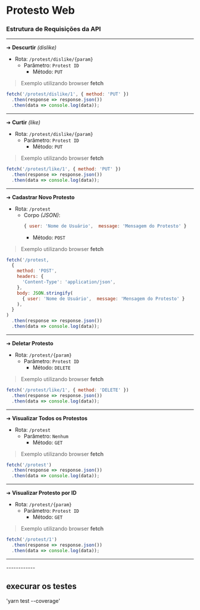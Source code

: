 # Protesto Web

### Estrutura de Requisições da API

<hr/>

➜ **Descurtir** _(dislike)_

- Rota: `/protest/dislike/{param}`
   - Parâmetro: `Protest ID`
     - Método: `PUT`

> Exemplo utilizando browser **fetch**
```js
fetch('/protest/dislike/1', { method: 'PUT' })
  .then(response => response.json())
  .then(data => console.log(data));
```

<hr/>

➜ **Curtir** _(like)_

- Rota: `/protest/dislike/{param}`
   - Parâmetro: `Protest ID`
     - Método: `PUT`

> Exemplo utilizando browser **fetch**
```js
fetch('/protest/like/1', { method: 'PUT' })
  .then(response => response.json())
  .then(data => console.log(data));
```

<hr/>

➜ **Cadastrar Novo Protesto**

- Rota: `/protest`
   - Corpo _(JSON)_: 
     ```js
     { user: 'Nome de Usuário',  message: 'Mensagem do Protesto' }
     ```
     - Método: `POST`

> Exemplo utilizando browser **fetch**
```js
fetch('/protest,
  {
    method: 'POST',
    headers: {
      'Content-Type': 'application/json',
    },
    body: JSON.stringify(
      { user: 'Nome de Usuário',  message: 'Mensagem do Protesto' }
    ),
  }
)
  .then(response => response.json())
  .then(data => console.log(data));
```

<hr/>

➜ **Deletar Protesto**

- Rota: `/protest/{param}`
   - Parâmetro: `Protest ID`
     - Método: `DELETE`

> Exemplo utilizando browser **fetch**
```js
fetch('/protest/like/1', { method: 'DELETE' })
  .then(response => response.json())
  .then(data => console.log(data));
```

<hr/>

➜ **Visualizar Todos os Protestos**

- Rota: `/protest`
   - Parâmetro: `Nenhum`
     - Método: `GET`

> Exemplo utilizando browser **fetch**
```js
fetch('/protest')
  .then(response => response.json())
  .then(data => console.log(data));
```

<hr/>

➜ **Visualizar Protesto por ID**

- Rota: `/protest/{param}`
   - Parâmetro: `Protest ID`
     - Método: `GET`

> Exemplo utilizando browser **fetch**
```js
fetch('/protest/1')
  .then(response => response.json())
  .then(data => console.log(data));
```

<hr/>


*------------*
## execurar os testes
'yarn test --coverage'
